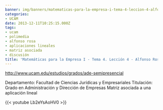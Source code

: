 ```yaml
---
banner: img/banners/matematicas-para-la-empresa-i-tema-4-leccion-4-alfonso-rosa.jpg
categories:
- UCAM
date: 2013-12-11T10:25:15.000Z
tags:
- ucam
- polimedia
- alfonso rosa
- aplicaciones lineales
- matriz asociada
- discusión
title: 'Matemáticas para la Empresa I - Tema 4. Lección 4 - Alfonso Rosa'
---
```


http://www.ucam.edu/estudios/grados/ade-semipresencial

Departamento: Facultad de Ciencias Jurídicas y Empresariales
Titulación: Grado en Administración y Dirección de Empresas
Matriz asociada a una aplicación lineal

{{< youtube Lb2eYsAoHV0 >}}

